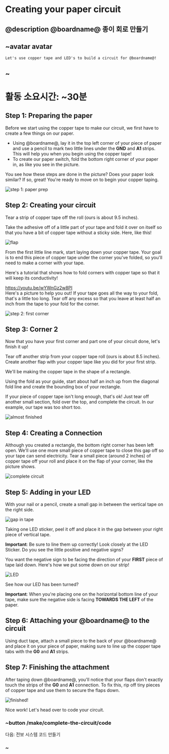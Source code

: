 # Creating your paper circuit

## @description @boardname@ 종이 회로 만들기

## ~avatar avatar

    Let's use copper tape and LED's to build a circuit for @boardname@! 
    

## ~

# 활동 소요시간: ~30분

## Step 1: Preparing the paper

Before we start using the copper tape to make our circuit, we first have to create a few things on our paper.

* Using @boardname@, lay it in the top left corner of your piece of paper and use a pencil to mark two little lines under the **GND** and **A1** strips. This will help you when you begin using the copper tape!
* To create our paper switch, fold the bottom right corner of your paper in, as like you see in the picture. 

You see how these steps are done in the picture? Does your paper look similar? If so, great! You're ready to move on to begin your copper taping.

![step 1: paper prep](/static/cp/tutorial/ctc/Prep.jpg)

## Step 2: Creating your circuit

Tear a strip of copper tape off the roll (ours is about 9.5 inches).

Take the adhesive off of a little part of your tape and fold it over on itself so that you have a bit of copper tape without a sticky side. Here, like this!

![flap](/static/cp/tutorial/ctc/flap.jpg)

From the first little line mark, start laying down your copper tape. Your goal is to end this piece of copper tape under the corner you've folded, so you'll need to make a corner with your tape.

Here's a tutorial that shows how to fold corners with copper tape so that it will keep its conductivity!

https://youtu.be/wYWnGz2w8PI   
Here's a picture to help you out! If your tape goes all the way to your fold, that's a little too long. Tear off any excess so that you leave at least half an inch from the tape to your fold for the corner.

![step 2: first corner](/static/cp/tutorial/ctc/cornerone.jpg)

## Step 3: Corner 2

Now that you have your first corner and part one of your circuit done, let's finish it up!

Tear off another strip from your copper tape roll (ours is about 8.5 inches). Create another flap with your copper tape like you did for your first strip.

We'll be making the copper tape in the shape of a rectangle.

Using the fold as your guide, start about half an inch up from the diagonal fold line and create the bounding box of your rectangle.

If your piece of copper tape isn't long enough, that's ok! Just tear off another small section, fold over the top, and complete the circuit. In our example, our tape was too short too.

![almost finished](/static/cp/tutorial/ctc/finishedflap.jpg)

## Step 4: Creating a Connection

Although you created a rectangle, the bottom right corner has been left open. We'll use one more small piece of copper tape to close this gap off so your tape can send electricity. Tear a small piece (around 2 inches) of copper tape off your roll and place it on the flap of your corner, like the picture shows.

![complete circuit](/static/cp/tutorial/ctc/strip.jpg)

## Step 5: Adding in your LED

With your nail or a pencil, create a small gap in between the vertical tape on the right side.

![gap in tape](/static/cp/tutorial/ctc/gap.jpg)

Taking one LED sticker, peel it off and place it in the gap between your right piece of vertical tape.

**Important**: Be sure to line them up correctly! Look closely at the LED Sticker. Do you see the little positive and negative signs?

You want the negative sign to be facing the direction of your **FIRST** piece of tape laid down. Here's how we put some down on our strip!

![LED](/static/cp/tutorial/ctc/led.jpg)

See how our LED has been turned?

**Important**: When you're placing one on the horizontal bottom line of your tape, make sure the negative side is facing **TOWARDS THE LEFT** of the paper.

## Step 6: Attaching your @boardname@ to the circuit

Using duct tape, attach a small piece to the back of your @boardname@ and place it on your piece of paper, making sure to line up the copper tape tabs with the **G0** and **A1** strips.

## Step 7: Finishing the attachment

After taping down @boardname@, you'll notice that your flaps don't exactly touch the strips of the **G0** and **A1** connection. To fix this, rip off tiny pieces of copper tape and use them to secure the flaps down.

![finished!](/static/cp/tutorial/ctc/finished.jpg)

Nice work! Let's head over to code your circuit.

### ~button /make/complete-the-circuit/code

다음: 전보 시스템 코드 만들기

### ~